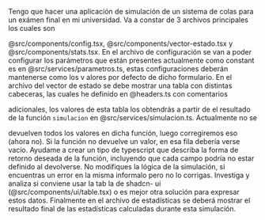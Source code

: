 Tengo que hacer una aplicación de simulación de un sistema de colas para un exámen final en mi universidad. Va a constar de 3 archivos principales los cuales son

@src/components/config.tsx, @src/components/vector-estado.tsx y @src/components/stats.tsx. En el archivo de configuración se van a poder configurar los parámetros
que están presentes actualmente como constant es en @src/services/parametros.ts, estas configuraciones deberán mantenerse como los v
alores por defecto de dicho
formulario. En el archivo del vector de estado se debe mostrar una tabla con distintas cabeceras, las cuales he definido en @headers.ts con comentarios

adicionales, los valores de esta tabla los obtendrás a partir de el resultado de la función `simulacion` en @src/services/simulacion.ts. Actualmente no se

devuelven todos los valores en dicha función, luego corregiremos eso (ahora no). Si la función no devuelve un valor, en esa fila debería verse vacío. Ayudame a
crear un tipo de typescript que describa la forma de retorno deseada de la función, incluyendo que cada campo podría no estar definido al devolverse. No
modifiques la lógica de la simulación, si encuentras un error en la misma informalo pero no lo corrigas. Investiga y analiza si conviene usar la tab la
de shadcn-
ui (@src/components/ui/table.tsx) o es mejor otra solución para expresar estos datos. Finalmente en el archivo de estadísticas se deberá mostrar el resultado
final de las estadísticas calculadas durante esta simulación.
